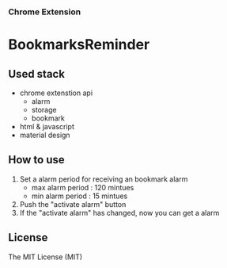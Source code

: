 ### Chrome Extension
# BookmarksReminder
## Used stack
- chrome extenstion api
    - alarm
    - storage
    - bookmark
- html & javascript
- material design

## How to use
1. Set a alarm period for receiving an bookmark alarm
    - max alarm period : 120 mintues
    - min alarm period : 15 mintues
2. Push the "activate alarm" button
3. If the "activate alarm" has changed, now you can get a alarm

## License
The MIT License (MIT)

